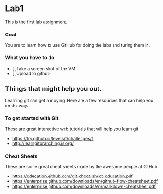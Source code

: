 # Lab1
This is the first lab assignment.

### Goal
You are to learn how to use GitHub for doing the labs and turing them in.

### What you have to do
- [ ]Take a screen shot of the VM
- [ ]Upload to github

## Things that might help you out.
Learning git can get annoying. Here are a few resources that can help you on the way.

### To get started with Git
These are great interactive web tutorials that will help you learn git.
* https://try.github.io/levels/1/challenges/1
* http://learngitbranching.js.org/

### Cheat Sheets
These are some great cheat sheets made by the awesome people at GitHub
* https://education.github.com/git-cheat-sheet-education.pdf
* https://enterprise.github.com/downloads/en/github-flow-cheatsheet.pdf
* https://enterprise.github.com/downloads/en/markdown-cheatsheet.pdf
